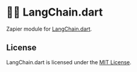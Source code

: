 # 🦜️🔗 LangChain.dart

Zapier module for [LangChain.dart](https://github.com/davidmigloz/langchain_dart).

## License

LangChain.dart is licensed under the
[MIT License](https://github.com/davidmigloz/langchain_dart/blob/main/LICENSE).
